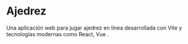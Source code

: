 # Ajedrez
Una aplicación web para jugar ajedrez en línea desarrollada con Vite y tecnologías modernas como React, Vue .
